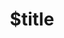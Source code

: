 ---
title: $title
second_title: GroupDocs.Search для справочника API .NET
description: $description
type: docs
weight: $weight
url: /ru/net/$ref/
---